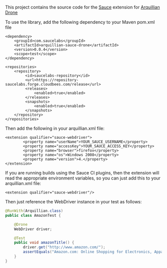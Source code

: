 This project contains the source code for the [Sauce](http://saucelabs.com) extension for [Arquillian Drone](https://docs.jboss.org/author/display/ARQ/Drone)

To use the library, add the following dependency to your Maven pom.xml file

    <dependency>
        <groupId>com.saucelabs</groupId>
        <artifactId>arquillian-sauce-drone</artifactId>
        <version>0.0.4</version>
        <scope>test</scope>
    </dependency>

    <repositories>
        <repository>
             <id>saucelabs-repository</id>
             <url>https://repository-saucelabs.forge.cloudbees.com/release</url>
             <releases>
                 <enabled>true</enabled>
             </releases>
             <snapshots>
                 <enabled>true</enabled>
             </snapshots>
        </repository>
    </repositories>

Then add the following in your arquillian.xml file:

    <extension qualifier="sauce-webdriver">
            <property name="userName">YOUR_SAUCE_USERNAME</property>
            <property name="accessKey">YOUR_SAUCE_ACCESS_KEY</property>
            <property name="browser">firefox</property>
            <property name="os">Windows 2008</property>
            <property name="version">4.</property>
    </extension>

If you are running builds using the Sauce CI plugins, then the extension will read the appropriate environment variables, so you can just add this to your arquillian.xml file:

	<extension qualifier="sauce-webdriver"/>
	
Then just reference the WebDriver instance in your test as follows:

```java
@RunWith(Arquillian.class)
public class AmazonTest {

    @Drone
    WebDriver driver;

    @Test
    public void amazonTitle() {
        driver.get("http://www.amazon.com/");
        assertEquals("Amazon.com: Online Shopping for Electronics, Apparel, Computers, Books, DVDs & more", driver.getTitle());
    }
}
```